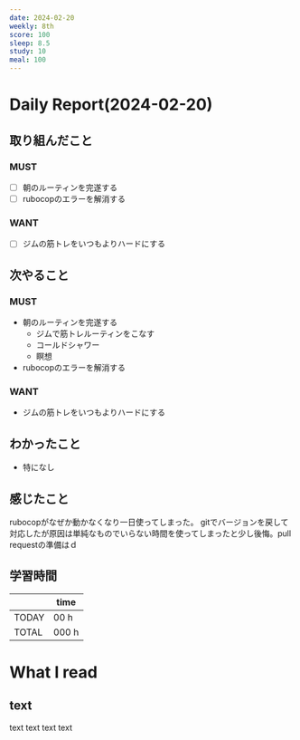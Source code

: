 ```yaml
---
date: 2024-02-20
weekly: 8th
score: 100
sleep: 8.5
study: 10
meal: 100
---
```

# Daily Report(2024-02-20)
## 取り組んだこと
### MUST
- [ ] 朝のルーティンを完遂する
- [ ] rubocopのエラーを解消する
### WANT
- [ ] ジムの筋トレをいつもよりハードにする
## 次やること
### MUST
- 朝のルーティンを完遂する
	- ジムで筋トレルーティンをこなす
	- コールドシャワー
	- 瞑想
- rubocopのエラーを解消する
### WANT
- ジムの筋トレをいつもよりハードにする
## わかったこと
- 特になし
## 感じたこと
rubocopがなぜか動かなくなり一日使ってしまった。
gitでバージョンを戻して対応したが原因は単純なものでいらない時間を使ってしまったと少し後悔。pull requestの準備はｄ
## 学習時間
|       | time  | 
| ----- | ----- |
| TODAY | 00 h   |
| TOTAL | 000 h |
# What I read
## text 
text text text text